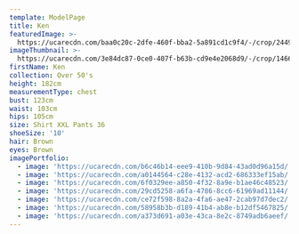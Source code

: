 ```yaml
---
template: ModelPage
title: Ken
featuredImage: >-
  https://ucarecdn.com/baa0c20c-2dfe-460f-bba2-5a891cd1c9f4/-/crop/2449x1158/0,0/-/preview/
imageThumbnail: >-
  https://ucarecdn.com/3e84dc87-0ce0-407f-b63b-cd9e4e2068d9/-/crop/1466x1941/75,0/-/preview/
firstName: Ken
collection: Over 50's
height: 182cm
measurementType: chest
bust: 123cm
waist: 103cm
hips: 105cm
size: Shirt XXL Pants 36
shoeSize: '10'
hair: Brown
eyes: Brown
imagePortfolio:
  - image: 'https://ucarecdn.com/b6c46b14-eee9-410b-9d84-43ad0d96a15d/'
  - image: 'https://ucarecdn.com/a0144564-c28e-4132-acd2-686333ef15ab/'
  - image: 'https://ucarecdn.com/6f0329ee-a850-4f32-8a9e-b1ae46c48523/'
  - image: 'https://ucarecdn.com/29cd5258-a6fa-4786-8cc6-61969ad11144/'
  - image: 'https://ucarecdn.com/ce72f598-8a2a-4fa6-ae47-2cab97d7dec2/'
  - image: 'https://ucarecdn.com/58958b3b-d189-41b4-ab8e-b12df5467825/'
  - image: 'https://ucarecdn.com/a373d691-a03e-43ca-8e2c-8749adb6aeef/'
---
```


